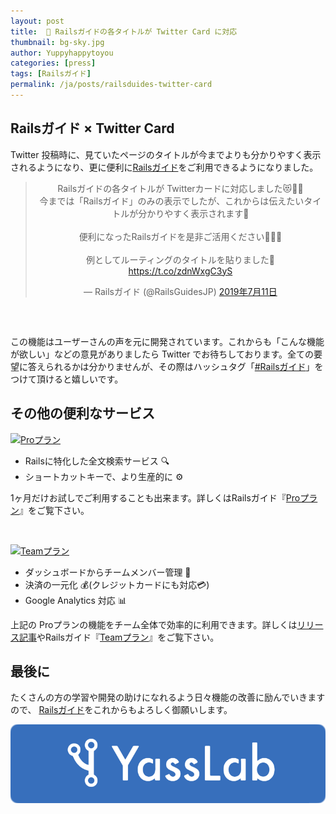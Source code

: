 ```yaml
---
layout: post
title:  📱 Railsガイドの各タイトルが Twitter Card に対応
thumbnail: bg-sky.jpg
author: Yuppyhappytoyou
categories: [press]
tags: [Railsガイド]
permalink: /ja/posts/railsduides-twitter-card
---
```


## Railsガイド × Twitter Card

Twitter 投稿時に、見ていたページのタイトルが今までよりも分かりやすく表示されるようになり、更に便利に[Railsガイド](https://railsguides.jp/)をご利用できるようになりました。

<div class="center" style="margin-bottom: 60px;" align="center">
  <blockquote class="twitter-tweet" data-lang="ja"><p lang="ja" dir="ltr">Railsガイドの各タイトルが Twitterカードに対応しました😻📱✨<br>今までは「Railsガイド」のみの表示でしたが、これからは伝えたいタイトルが分かりやすく表示されます🔖<br><br>便利になったRailsガイドを是非ご活用ください💁‍♀️💖<br><br>例としてルーティングのタイトルを貼りました📑<a href="https://t.co/zdnWxgC3yS">https://t.co/zdnWxgC3yS</a></p>&mdash; Railsガイド (@RailsGuidesJP) <a href="https://twitter.com/RailsGuidesJP/status/1149198585289777153?ref_src=twsrc%5Etfw">2019年7月11日</a></blockquote>
</div>

この機能はユーザーさんの声を元に開発されています。これからも「こんな機能が欲しい」などの意見がありましたら Twitter でお待ちしております。全ての要望に答えられるかは分かりませんが、その際はハッシュタグ「[#Railsガイド](https://twitter.com/hashtag/Rails%E3%82%AC%E3%82%A4%E3%83%89)」をつけて頂けると嬉しいです。


## その他の便利なサービス

[![Proプラン](https://i.gyazo.com/43da1e1a9800376ce069f49c506aaa6f.png)](https://railsguides.jp/pro)

- Railsに特化した全文検索サービス 🔍
- ショートカットキーで、より生産的に ⚙️

1ヶ月だけお試しでご利用することも出来ます。詳しくはRailsガイド『[Proプラン](https://railsguides.jp/pro)』をご覧下さい。

<br>

[![Teamプラン](https://i.gyazo.com/db329dc188f05536fc82ee5aa31d85bc.png)](https://railsguides.jp/team)

- ダッシュボードからチームメンバー管理 👥
- 決済の一元化 💰(クレジットカードにも対応💳)
- Google Analytics 対応 📊

上記の Proプランの機能をチーム全体で効率的に利用できます。詳しくは[リリース記事](https://yasslab.jp/ja/posts/release-team-plan)やRailsガイド『[Teamプラン](https://railsguides.jp/team)』をご覧下さい。


## 最後に

たくさんの方の学習や開発の助けになれるよう日々機能の改善に励んでいきますので、 [Railsガイド](https://railsguides.jp/)をこれからもよろしく御願いします。

[![YassLab Inc.](/img/logos/800x200.png)](/)


